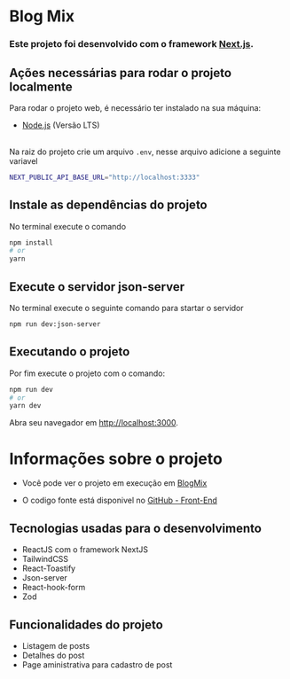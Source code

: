 # Blog Mix

### Este projeto foi desenvolvido com o framework [Next.js](https://nextjs.org/).

## Ações necessárias para rodar o projeto localmente

Para rodar o projeto web, é necessário ter instalado na sua máquina:

- [Node.js](https://nodejs.org/en/) (Versão LTS)<br/><br/>

Na raiz do projeto crie um arquivo `.env`, nesse arquivo adicione a seguinte variavel

```bash
NEXT_PUBLIC_API_BASE_URL="http://localhost:3333"
```

## Instale as dependências do projeto

No terminal execute o comando

```bash
npm install
# or
yarn
```

## Execute o servidor json-server

No terminal execute o seguinte comando para startar o servidor

```bash
npm run dev:json-server
```

## Executando o projeto

Por fim execute o projeto com o comando:

```bash
npm run dev
# or
yarn dev
```

Abra seu navegador em [http://localhost:3000](http://localhost:3000).

# Informações sobre o projeto

- Você pode ver o projeto em execução em [BlogMix](https://blog-mix.netlify.app/)

- O codigo fonte está disponivel no [GitHub - Front-End](https://github.com/emevieira123/blog-app)

## Tecnologias usadas para o desenvolvimento

- ReactJS com o framework NextJS
- TailwindCSS
- React-Toastify
- Json-server
- React-hook-form
- Zod

## Funcionalidades do projeto

- Listagem de posts
- Detalhes do post
- Page aministrativa para cadastro de post
